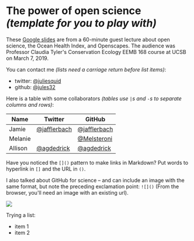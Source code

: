 # The power of open science *(template for you to play with)*

These [Google slides](https://docs.google.com/presentation/d/1CsoBX3LwU8r5_34nuzthO9bn8xLxZMmL6-uY-yUaRTs/edit?usp=sharing) are from a 60-minute guest lecture about open science, the Ocean Health Index, and Openscapes. The audience was Professor Claudia Tyler's Conservation Ecology EEMB 168 course at UCSB on March 7, 2019. 

You can contact me *(lists need a carriage return before list items)*: 

- twitter: [@juliesquid](https://twitter.com/juliesquid)
- github: [@jules32](https://github.com/jules32)


Here is a table with some collaborators *(tables use `|`s and `-`s to separate columns and rows)*:


Name | Twitter | GitHub
-----|---------|--------
Jamie | [@jafflerbach](https://twitter.com/jafflerbach) | [@jafflerbach](https://github.com/jafflerbach)
Melanie |  | [@Melsteroni](https://github.com/Melsteroni)
Allison | [@agdedrick](https://twitter.com/agdedrick) | [@agdedrick](https://github.com/agdedrick)

Have you noticed the `[]()` pattern to make links in Markdown? Put words to hyperlink in `[]` and the URL in `()`. 

I also talked about GitHub for science – and can include an image with the same format, but note the preceding exclamation point: `![]()` (From the browser, you'll need an image with an existing url). 

![](https://octodex.github.com/images/labtocat.png)

Trying a list:
- item 1
- item 2


